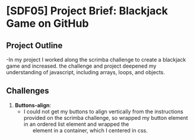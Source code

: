 # [SDF05] Project Brief: Blackjack Game on GitHub

## Project Outline
-In my project I worked along the scrimba challenge to create a blackjack game and increased. the challenge and project deepened my understanding of javascript, including arrays, loops, and objects.

## Challenges

1. **Buttons-align**:
    - I could not get my buttons to align vertically from the instructions provided on the scrimba challenge, so wrapped my button element in an ordered list element and wrapped the <ul> element in a container, which I centered in css. 

